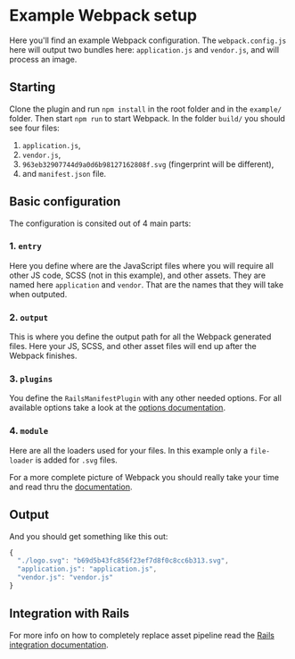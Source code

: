 Example Webpack setup
======================

Here you'll find an example Webpack configuration. The `webpack.config.js` here will output two bundles here: `application.js` and `vendor.js`, and will process an image.

## Starting

Clone the plugin and run `npm install` in the root folder and in the `example/` folder. Then start `npm run` to start Webpack. In the folder `build/` you should see four files:

1. `application.js`,
2. `vendor.js`,
3. `963eb32907744d9a0d6b98127162808f.svg` (fingerprint will be different),
4. and `manifest.json` file.

## Basic configuration

The configuration is consited out of 4 main parts:

### 1. `entry`

Here you define where are the JavaScript files where you will require all other JS code, SCSS (not in this example), and other assets. They are named here `application` and `vendor`. That are the names that they will take when outputed.

### 2. `output`

This is where you define the output path for all the Webpack generated files. Here your JS, SCSS, and other asset files will end up after the Webpack finishes.

### 3. `plugins`

You define the `RailsManifestPlugin` with any other needed options. For all available options take a look at the [options documentation](../documentation/options.md).

### 4. `module`

Here are all the loaders used for your files. In this example only a `file-loader` is added for `.svg` files.

For a more complete picture of Webpack you should really take your time and read thru the [documentation](https://webpack.github.io/docs/).

## Output

And you should get something like this out:

```JavaScript
{
  "./logo.svg": "b69d5b43fc856f23ef7d8f0c8cc6b313.svg",
  "application.js": "application.js",
  "vendor.js": "vendor.js"
}
```

## Integration with Rails

For more info on how to completely replace asset pipeline read the [Rails integration documentation](../documentation/rails.md).  
